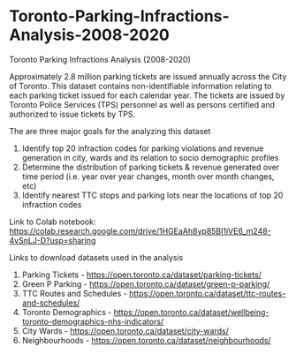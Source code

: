 # Toronto-Parking-Infractions-Analysis-2008-2020

Toronto Parking Infractions Analysis (2008-2020)

Approximately 2.8 million parking tickets are issued annually across the City of Toronto. This dataset contains non-identifiable information relating to each parking ticket issued for each calendar year. The tickets are issued by Toronto Police Services (TPS) personnel as well as persons certified and authorized to issue tickets by TPS.

The are three major goals for the analyzing this dataset

1. Identify top 20 infraction codes for parking violations and revenue generation in city, wards and its relation to socio demographic profiles
2. Determine the distribution of parking tickets & revenue generated over time period (i.e. year over year changes, month over month changes, etc)
3. Identify nearest TTC stops and parking lots near the locations of top 20 infraction codes

Link to Colab notebook:
https://colab.research.google.com/drive/1HGEaAh8yp85BI1iVE6_m248-4vSnLJ-D?usp=sharing


Links to download datasets used in the analysis
1. Parking Tickets - https://open.toronto.ca/dataset/parking-tickets/ 
2. Green P Parking - https://open.toronto.ca/dataset/green-p-parking/
3. TTC Routes and Schedules - https://open.toronto.ca/dataset/ttc-routes-and-schedules/
4. Toronto Demographics - https://open.toronto.ca/dataset/wellbeing-toronto-demographics-nhs-indicators/
5. City Wards - https://open.toronto.ca/dataset/city-wards/
6. Neighbourhoods - https://open.toronto.ca/dataset/neighbourhoods/
